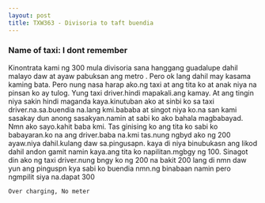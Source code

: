 ```yaml
---
layout: post
title: TXW363 - Divisoria to taft buendia
---
```


### Name of taxi: I dont remember

Kinontrata kami ng 300 mula divisoria sana hanggang guadalupe dahil malayo daw at ayaw pabuksan ang metro . Pero ok lang dahil may kasama kaming bata. Pero nung nasa harap ako.ng taxi at ang tita ko at anak niya na pinsan ko ay tulog. Yung taxi driver.hindi mapakali.ang kamay. At ang tingin niya sakin hindi maganda kaya.kinutuban ako at sinbi ko sa taxi driver.na.sa.buendia na.lang kmi.bababa at singot niya ko.na san kami sasakay dun anong sasakyan.namin at sabi ko ako bahala magbabayad. Nmn ako sayo.kahit baba kmi. Tas ginising ko ang tita ko sabi ko babayaran.ko na ang driver.baba na.kmi tas.nung ngbyd ako ng 200 ayaw.niya dahil.kulang daw sa.pingusapn. kaya di niya binubukasn ang likod dahil andon gamit namin kaya.ang tita ko napilitan.mgbgy ng 100. Sinagot din ako ng taxi driver.nung bngy ko ng 200 na bakit 200 lang di nmn daw yun ang pinguspn kya sabi ko buendia nmn.ng binabaan namin pero ngmpilit siya na.dapat 300

```Over charging, No meter```
